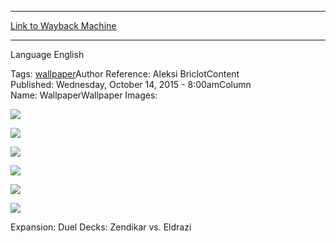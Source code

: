 
---
[Link to Wayback Machine](https://web.archive.org/web/20151017213956/http://magic.wizards.com/en/articles/wallpapers/duel-decks-oblivion-sower)

[_metadata_:generator]:- "Drupal 7 (http://drupal.org)"
[_metadata_:node]:- "767836"
[_metadata_:source]:- "article"
[_metadata_:title]:- "Duel Decks Oblivion Sower"
[_metadata_:wayback_capture_timestamp]:- "2015-10-17 21:39:56"
[_metadata_:wayback_raw_url]:- "https://web.archive.org/web/20151017213956id_/http://magic.wizards.com/en/articles/wallpapers/duel-decks-oblivion-sower"
[_metadata_:wayback_url]:- "http://magic.wizards.com/en/articles/wallpapers/duel-decks-oblivion-sower"
---






Language 
 English

Tags: [wallpaper](/en/tags/wallpaper)Author Reference: Aleksi BriclotContent Published: Wednesday, October 14, 2015 - 8:00amColumn Name: WallpaperWallpaper Images: 

[![](https://media.magic.wizards.com/styles/large/public/images/wallpaper/Oblivion-Sower_BFZ_2560x1600_Wallpaper.jpg)](http://magic.wizards.com/sites/mtg/files/images/wallpaper/Oblivion-Sower_BFZ_2560x1600_Wallpaper.jpg) 



[![](https://media.magic.wizards.com/styles/large/public/images/wallpaper/Oblivion-Sower_BFZ_1920x1080_Wallpaper.jpg)](http://magic.wizards.com/sites/mtg/files/images/wallpaper/Oblivion-Sower_BFZ_1920x1080_Wallpaper.jpg) 



[![](https://media.magic.wizards.com/styles/large/public/images/wallpaper/Oblivion-Sower_BFZ_1280x960_Wallpaper.jpg)](http://magic.wizards.com/sites/mtg/files/images/wallpaper/Oblivion-Sower_BFZ_1280x960_Wallpaper.jpg) 



[![](https://media.magic.wizards.com/styles/large/public/images/wallpaper/Oblivion-Sower_BFZ_iPhone_Wallpaper.jpg)](http://magic.wizards.com/sites/mtg/files/images/wallpaper/Oblivion-Sower_BFZ_iPhone_Wallpaper.jpg) 



[![](https://media.magic.wizards.com/styles/large/public/images/wallpaper/Oblivion-Sower_BFZ_Tablet_Wallpaper.jpg)](http://magic.wizards.com/sites/mtg/files/images/wallpaper/Oblivion-Sower_BFZ_Tablet_Wallpaper.jpg) 



[![](https://media.magic.wizards.com/styles/large/public/images/wallpaper/Oblivion-Sower_BFZ_Facebook_Wallpaper.jpg)](http://magic.wizards.com/sites/mtg/files/images/wallpaper/Oblivion-Sower_BFZ_Facebook_Wallpaper.jpg) 

Expansion: Duel Decks: Zendikar vs. Eldrazi  

 
